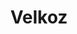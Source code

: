 ---
title: Velkoz
crosslinks:
- Aurelion_Sol_mains
- koreanadvice
- leagueoflegends
- gifs
- KoreanAdvice
---